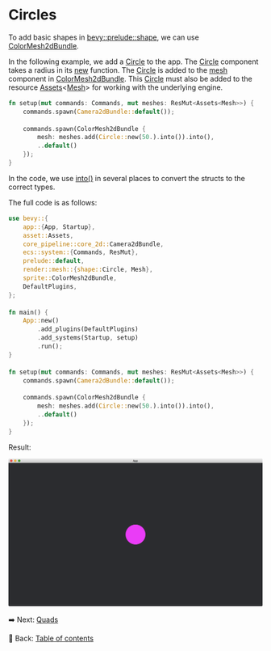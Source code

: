 # Circles

To add basic shapes in [bevy::prelude::shape](https://docs.rs/bevy/latest/bevy/prelude/shape/index.html), we can use [ColorMesh2dBundle](https://docs.rs/bevy/latest/bevy/sprite/type.ColorMesh2dBundle.html).

In the following example, we add a [Circle](https://docs.rs/bevy/latest/bevy/prelude/shape/struct.Circle.html) to the app.
The [Circle](https://docs.rs/bevy/latest/bevy/prelude/shape/struct.Circle.html) component takes a radius in its [new](https://docs.rs/bevy/latest/bevy/prelude/shape/struct.Circle.html#method.new) function.
The [Circle](https://docs.rs/bevy/latest/bevy/prelude/shape/struct.Circle.html) is added to the [mesh](https://docs.rs/bevy/latest/bevy/sprite/type.ColorMesh2dBundle.html#structfield.mesh) component in [ColorMesh2dBundle](https://docs.rs/bevy/latest/bevy/sprite/type.ColorMesh2dBundle.html).
This [Circle](https://docs.rs/bevy/latest/bevy/prelude/shape/struct.Circle.html) must also be added to the resource [Assets](https://docs.rs/bevy/latest/bevy/asset/struct.Assets.html)<[Mesh](https://docs.rs/bevy/latest/bevy/render/mesh/struct.Mesh.html)> for working with the underlying engine.

```rust
fn setup(mut commands: Commands, mut meshes: ResMut<Assets<Mesh>>) {
    commands.spawn(Camera2dBundle::default());

    commands.spawn(ColorMesh2dBundle {
        mesh: meshes.add(Circle::new(50.).into()).into(),
        ..default()
    });
}
```

In the code, we use [into()](https://doc.rust-lang.org/std/convert/trait.Into.html#tymethod.into) in several places to convert the structs to the correct types.

The full code is as follows:

```rust
use bevy::{
    app::{App, Startup},
    asset::Assets,
    core_pipeline::core_2d::Camera2dBundle,
    ecs::system::{Commands, ResMut},
    prelude::default,
    render::mesh::{shape::Circle, Mesh},
    sprite::ColorMesh2dBundle,
    DefaultPlugins,
};

fn main() {
    App::new()
        .add_plugins(DefaultPlugins)
        .add_systems(Startup, setup)
        .run();
}

fn setup(mut commands: Commands, mut meshes: ResMut<Assets<Mesh>>) {
    commands.spawn(Camera2dBundle::default());

    commands.spawn(ColorMesh2dBundle {
        mesh: meshes.add(Circle::new(50.).into()).into(),
        ..default()
    });
}
```

Result:

![Circles](./pic/circles.png)

:arrow_right:  Next: [Quads](./quads.md)

:blue_book: Back: [Table of contents](./../README.md)
